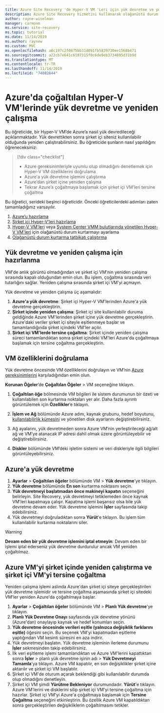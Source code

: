 ```yaml
---
title: Azure Site Recovery 'de Hyper-V VM 'Leri için yük devretme ve yeniden çalışma ayarlama
description: Azure Site Recovery hizmetini kullanarak olağanüstü durum kurtarma sırasında Hyper-V VM'lerinde yük devretme ve yeniden çalışma gerçekleştirmeyi öğrenin.
author: rayne-wiselman
manager: carmonm
ms.service: site-recovery
ms.topic: tutorial
ms.date: 11/14/2019
ms.author: raynew
ms.custom: MVC
ms.openlocfilehash: a8c197c2f0875bb31d091fb5839730ee1568b471
ms.sourcegitcommit: a22cb7e641c6187315f0c6de9eb3734895d31b9d
ms.translationtype: MT
ms.contentlocale: tr-TR
ms.lasthandoff: 11/14/2019
ms.locfileid: "74082644"
---
```

# <a name="fail-over-and-fail-back-hyper-v-vms-replicated-to-azure"></a>Azure'da çoğaltılan Hyper-V VM'lerinde yük devretme ve yeniden çalışma

Bu öğreticide, bir Hyper-V VM’de Azure’a nasıl yük devredileceği açıklanmaktadır. Yük devrettikten sonra şirket içi siteniz kullanılabilir olduğunda yeniden çalıştırabilirsiniz. Bu öğreticide şunların nasıl yapıldığını öğreneceksiniz:

> [!div class="checklist"]
> * Azure gereksinimleriyle uyumlu olup olmadığını denetlemek için Hyper-V VM özelliklerini doğrulama
> * Azure'a yük devretme işlemini çalıştırma
> * Azure’dan şirket içine yeniden çalışma
> * Tekrar Azure’a çoğaltmaya başlamak için şirket içi VM’leri tersine çoğaltma

Bu öğretici, serideki beşinci öğreticidir. Önceki öğreticilerdeki adımları zaten tamamladığınız varsayılır.    

1. [Azure’u hazırlama](tutorial-prepare-azure.md)
2. [Şirket içi Hyper-V’leri hazırlama](tutorial-prepare-on-premises-hyper-v.md)
3. [Hyper-V VM'leri](tutorial-hyper-v-to-azure.md) veya [System Center VMM bulutlarında yönetilen Hyper-V VM'leri](tutorial-hyper-v-vmm-to-azure.md) için olağanüstü durum kurtarmayı ayarlama
4. [Olağanüstü durum kurtarma tatbikatı çalıştırma](tutorial-dr-drill-azure.md)

## <a name="prepare-for-failover-and-failback"></a>Yük devretme ve yeniden çalışma için hazırlanma

VM'de anlık görüntü olmadığından ve şirket içi VM'nin yeniden çalışma sırasında kapalı olduğundan emin olun. Bu işlem, çoğaltma sırasında veri tutarlığını sağlar. Yeniden çalışma sırasında şirket içi VM'yi açmayın. 

Yük devretme ve yeniden çalışma üç aşamalıdır:

1. **Azure'a yük devretme**: Şirket içi Hyper-V VM'lerinden Azure'a yük devretme gerçekleştirin.
2. **Şirket içinde yeniden çalışma**: Şirket içi site kullanılabilir duruma geldiğinde Azure VM'lerinden şirket içine yük devretme gerçekleştirin. Azure'daki veriler şirket içi siteyle eşitlenmeye başlar ve tamamlandığında şirket içindeki VM'ler açılır.  
3. **Şirket içi VM'lerde tersine çoğaltma**: Şirket içinde yeniden çalışma süreci tamamlandıktan sonra şirket içindeki VM'leri Azure'da çoğaltmaya başlamak için tersine çoğaltma gerçekleştirin.

## <a name="verify-vm-properties"></a>VM özelliklerini doğrulama

Yük devretme öncesinde VM özelliklerini doğrulayın ve VM’nin [Azure gereksinimlerini](hyper-v-azure-support-matrix.md#replicated-vms) karşıladığından emin olun.

**Korunan Öğeler**’de **Çoğaltılan Öğeler** > VM seçeneğine tıklayın.

1. **Çoğaltılan öğe** bölmesinde VM bilgileri ile sistem durumunun bir özeti ve kullanılabilen son kurtarma noktaları yer alır. Daha fazla ayrıntı görüntülemek için **Özellikler**’e tıklayın.

1. **İşlem ve Ağ** bölümünde Azure adını, kaynak grubunu, hedef boyutunu, [kullanılabilirlik kümesini](../virtual-machines/windows/tutorial-availability-sets.md) ve yönetilen disk ayarlarını değiştirebilirsiniz.

1. Ağ ayalarını, yük devretmeden sonra Azure VM’nin yerleştirileceği ağ/alt ağ ve VM’ye atanacak IP adresi dahil olmak üzere görüntüleyebilir ve değiştirebilirsiniz.

1. **Diskler** bölümünde VM’deki işletim sistemi ve veri diskleriyle ilgili bilgileri görüntüleyebilirsiniz.

## <a name="failover-to-azure"></a>Azure'a yük devretme

1. **Ayarlar** > **Çoğaltılan öğeler** bölümünde VM > **Yük devretme**’ye tıklayın.
2. **Yük devretme** bölümünde **En son** kurtarma noktasını seçin. 
3. **Yük devretmeyi başlatmadan önce makineyi kapatın** seçeneğini belirleyin. Site Recovery, yük devretmeyi tetiklemeden önce kaynak VM'leri kapatmaya çalışır. Kapatma işlemi başarısız olsa bile yük devretme devam eder. Yük devretme işlemini **İşler** sayfasında takip edebilirsiniz.
4. Yük devretmeyi doğruladıktan sonra **Yürüt**'e tıklayın. Bu işlem tüm kullanılabilir kurtarma noktalarını siler.

> [!WARNING]
> **Devam eden bir yük devretme işlemini iptal etmeyin**: Devam eden bir işlemi iptal ederseniz yük devretme durdurulur ancak VM yeniden çoğaltılmaz.

## <a name="failback-azure-vm-to-on-premises-and-reverse-replicate-the-on-premises-vm"></a>Azure VM'yi şirket içinde yeniden çalıştırma ve şirket içi VM'yi tersine çoğaltma

Yeniden çalışma işlemi aslında Azure'dan şirket içi siteye gerçekleştirilen yük devretme işlemidir ve tersine çoğaltma aşamasında şirket içi sitedeki VM'ler yeniden Azure'da çoğaltılmaya başlar.

1. **Ayarlar** > **Çoğaltılan öğeler** bölümünde VM > **Planlı Yük devretme**’ye tıklayın.
2. **Planlı Yük Devretme Onayı** sayfasında yük devretme yönünü (Azure'dan) onaylayıp kaynak ve hedef konumları seçin.
3. **Yük devretme öncesinde verileri eşitle (yalnızca değişiklik farklarını eşitle)** öğesini seçin. Bu seçenek VM'yi kapatmadan eşitleme yaptığından VM kesinti süresini en aza indirir.
4. Yük devretmeyi başlatın. Yük devretme işleminin ilerleme durumunu **İşler** sekmesinden takip edebilirsiniz.
5. İlk veri eşitleme işlemi tamamlandıktan ve Azure VM'lerini kapattıktan sonra **İşler** > planlı yük devretme işinin adı > **Yük Devretmeyi Tamamla**'ya tıklayın. Azure VM kapatılır, en son değişiklikler şirket içine aktarılır ve şirket içi VM başlatılır.
6. Şirket içi VM'de oturum açarak beklendiği gibi kullanılabilir durumda olup olmadığını denetleyin.
7. Şirket içi VM şimdi **Yürütme Bekleniyor** durumundadır. **Yürüt**'e tıklayın. Azure VM'lerini ve disklerini silip şirket içi VM'yi tersine çoğaltma için hazırlar.
Şirket içi VM'yi Azure'a çoğaltmaya başlamak için **Tersine Çoğaltma** seçeneğini etkinleştirin. Bu özellik Azure VM kapatıldıktan sonra gerçekleştirilen değişikliklerin çoğaltılmasını tetikler.  
